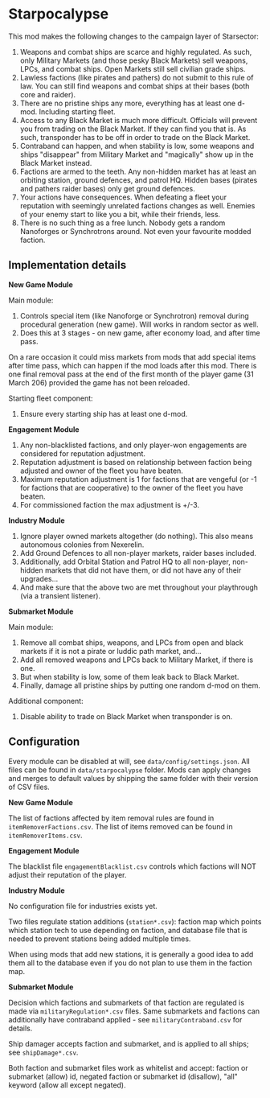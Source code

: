 # Starpocalypse

This mod makes the following changes to the campaign layer of Starsector:

1. Weapons and combat ships are scarce and highly regulated. As such, only Military Markets (and those pesky Black
   Markets) sell weapons, LPCs, and combat ships. Open Markets still sell civilian grade ships.
1. Lawless factions (like pirates and pathers) do not submit to this rule of law. You can still find weapons and combat
   ships at their bases (both core and raider).
1. There are no pristine ships any more, everything has at least one d-mod. Including starting fleet.
1. Access to any Black Market is much more difficult. Officials will prevent you from trading on the Black Market. If
   they can find you that is. As such, transponder has to be off in order to trade on the Black Market.
1. Contraband can happen, and when stability is low, some weapons and ships "disappear" from Military Market and
   "magically" show up in the Black Market instead.
1. Factions are armed to the teeth. Any non-hidden market has at least an orbiting station, ground defences, and patrol
   HQ. Hidden bases (pirates and pathers raider bases) only get ground defences.
1. Your actions have consequences. When defeating a fleet your reputation with seemingly unrelated factions changes as
   well. Enemies of your enemy start to like you a bit, while their friends, less.
1. There is no such thing as a free lunch. Nobody gets a random Nanoforges or Synchrotrons around. Not even your
   favourite modded faction.

## Implementation details

**New Game Module**

Main module:

1. Controls special item (like Nanoforge or Synchrotron) removal during procedural generation (new game). Will works in
   random sector as well.
1. Does this at 3 stages - on new game, after economy load, and after time pass.

On a rare occasion it could miss markets from mods that add special items after time pass, which can happen if the mod
loads after this mod.
There is one final removal pass at the end of the first month of the player game (31 March 206) provided the game has
not been reloaded.

Starting fleet component:

1. Ensure every starting ship has at least one d-mod.

**Engagement Module**

1. Any non-blacklisted factions, and only player-won engagements are considered for reputation adjustment.
1. Reputation adjustment is based on relationship between faction being adjusted and owner of the fleet you have beaten.
1. Maximum reputation adjustment is 1 for factions that are vengeful (or -1 for factions that are cooperative) to the
   owner of the fleet you have beaten.
1. For commissioned faction the max adjustment is +/-3.

**Industry Module**

1. Ignore player owned markets altogether (do nothing). This also means autonomous colonies from Nexerelin.
1. Add Ground Defences to all non-player markets, raider bases included.
1. Additionally, add Orbital Station and Patrol HQ to all non-player, non-hidden markets that did not have them, or did
   not have any of their upgrades...
1. And make sure that the above two are met throughout your playthrough (via a transient listener).

**Submarket Module**

Main module:

1. Remove all combat ships, weapons, and LPCs from open and black markets if it is not a pirate or luddic path market,
   and...
1. Add all removed weapons and LPCs back to Military Market, if there is one.
1. But when stability is low, some of them leak back to Black Market.
1. Finally, damage all pristine ships by putting one random d-mod on them.

Additional component:

1. Disable ability to trade on Black Market when transponder is on.

## Configuration

Every module can be disabled at will, see `data/config/settings.json`.
All files can be found in `data/starpocalypse` folder.
Mods can apply changes and merges to default values by shipping the same folder with their version of CSV files.

**New Game Module**

The list of factions affected by item removal rules are found in `itemRemoverFactions.csv`.
The list of items removed can be found in `itemRemoverItems.csv`.

**Engagement Module**

The blacklist file `engagementBlacklist.csv` controls which factions will NOT adjust their reputation of the player.

**Industry Module**

No configuration file for industries exists yet.

Two files regulate station additions (`station*.csv`): faction map which points which station tech to use depending on
faction, and database file that is needed to prevent stations being added multiple times.

When using mods that add new stations, it is generally a good idea to add them all to the database even if you do not
plan to use them in the faction map.

**Submarket Module**

Decision which factions and submarkets of that faction are regulated is made via `militaryRegulation*.csv` files.
Same submarkets and factions can additionally have contraband applied - see `militaryContraband.csv` for details.

Ship damager accepts faction and submarket, and is applied to all ships; see `shipDamage*.csv`.

Both faction and submarket files work as whitelist and accept: faction or submarket (allow) id, negated faction or
submarket id (disallow), "all" keyword (allow all except negated).
